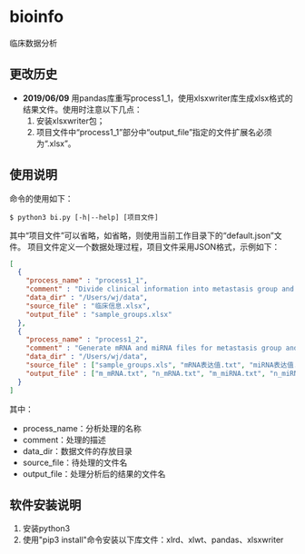 # bioinfo
临床数据分析

## 更改历史

* **2019/06/09** 用pandas库重写process1_1，使用xlsxwriter库生成xlsx格式的结果文件。使用时注意以下几点：
    1. 安装xlsxwriter包；
    2. 项目文件中“process1_1”部分中“output_file”指定的文件扩展名必须为“.xlsx”。

## 使用说明
命令的使用如下：
```
$ python3 bi.py [-h|--help] [项目文件]
```
其中“项目文件”可以省略，如省略，则使用当前工作目录下的“default.json”文件。
项目文件定义一个数据处理过程，项目文件采用JSON格式，示例如下：
```json
[
  {
    "process_name" : "process1_1",
    "comment" : "Divide clinical information into metastasis group and non-metastasis group",
    "data_dir" : "/Users/wj/data",
    "source_file" : "临床信息.xlsx",
    "output_file" : "sample_groups.xlsx"
  },
  {
    "process_name" : "process1_2",
    "comment" : "Generate mRNA and miRNA files for metastasis group and non-metastasis group",
    "data_dir" : "/Users/wj/data",
    "source_file" : ["sample_groups.xls", "mRNA表达值.txt", "miRNA表达值.txt"],
    "output_file" : ["m_mRNA.txt", "n_mRNA.txt", "m_miRNA.txt", "n_miRNA.txt"]
  }
]
```
其中：
* process_name：分析处理的名称
* comment：处理的描述
* data_dir：数据文件的存放目录
* source_file：待处理的文件名
* output_file：处理分析后的结果的文件名

## 软件安装说明
1. 安装python3
2. 使用"pip3 install"命令安装以下库文件：xlrd、xlwt、pandas、xlsxwriter
